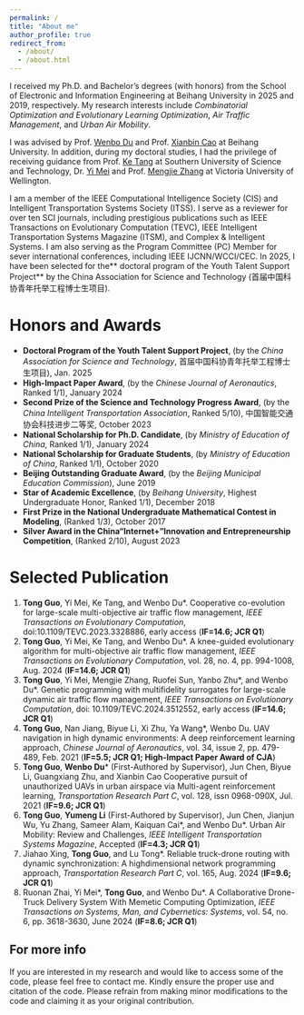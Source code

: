 ```yaml
---
permalink: /
title: "About me"
author_profile: true
redirect_from: 
  - /about/
  - /about.html
---
```

I received my Ph.D. and Bachelor’s degrees (with honors) from the School of Electronic and Information Engineering at Beihang University in 2025 and 2019, respectively. My research interests include *Combinatorial Optimization and Evolutionary Learning Optimization*, *Air Traffic Management*, and *Urban Air Mobility*. 

I was advised by Prof. [Wenbo Du](https://shi.buaa.edu.cn/duwenbo/en/index.htm) and Prof. [Xianbin Cao](https://shi.buaa.edu.cn/caoxianbin/en/index.htm) at Beihang University. In addition, during my doctoral studies, I had the privilege of receiving guidance from Prof. [Ke Tang](https://www.sustech.edu.cn/en/faculties/tangke.html) at Southern University of Science and Technology, Dr. [Yi Mei](https://people.wgtn.ac.nz/yi.mei) and Prof. [Mengjie Zhang](https://people.wgtn.ac.nz/Mengjie.Zhang) at Victoria University of Wellington.  

I am a member of the IEEE Computational Intelligence Society (CIS) and Intelligent Transportation Systems Society (ITSS). I serve as a reviewer for over ten SCI journals, including prestigious publications such as IEEE Transactions on Evolutionary Computation (TEVC), IEEE Intelligent Transportation Systems Magazine (ITSM), and Complex & Intelligent Systems. I am also serving as the Program Committee (PC) Member for sever international conferences, including IEEE IJCNN/WCCI/CEC.
In 2025, I have been selected for the** doctoral program of the Youth Talent Support Project** by the China Association for Science and Technology (首届中国科协青年托举工程博士生项目).

Honors and Awards
======
* **Doctoral Program of the Youth Talent Support Project**, (by the *China Association for Science and Technology*, 首届中国科协青年托举工程博士生项目), Jan. 2025
* **High-Impact Paper Award**, (by the *Chinese Journal of Aeronautics*, Ranked 1/1), January 2024
* **Second Prize of the Science and Technology Progress Award**, (by the *China Intelligent Transportation Association*, Ranked 5/10), 中国智能交通协会科技进步二等奖, October 2023
* **National Scholarship for Ph.D. Candidate**, (by *Ministry of Education of China*, Ranked 1/1), January 2024
* **National Scholarship for Graduate Students**, (by *Ministry of Education of China*, Ranked 1/1), October 2020
* **Beijing Outstanding Graduate Award**, (by the *Beijing Municipal Education Commission*), June 2019
* **Star of Academic Excellence**, (by *Beihang University*, Highest Undergraduate Honor, Ranked 1/1), December 2018
* **First Prize in the National Undergraduate Mathematical Contest in Modeling**, (Ranked 1/3), October 2017
* **Silver Award in the China“Internet+”Innovation and Entrepreneurship Competition**, (Ranked 2/10), August 2023


Selected Publication
======
1. **Tong Guo**, Yi Mei, Ke Tang, and Wenbo Du*. Cooperative co-evolution for large-scale multi-objective air traffic flow management, *IEEE Transactions on Evolutionary Computation*, doi:10.1109/TEVC.2023.3328886, early access (**IF=14.6; JCR Q1**)
2. **Tong Guo**, Yi Mei, Ke Tang, and Wenbo Du*. A knee-guided evolutionary algorithm for multi-objective air traffic flow management, *IEEE Transactions on Evolutionary Computation*, vol. 28, no. 4, pp. 994-1008, Aug. 2024 (**IF=14.6; JCR Q1**)
3. **Tong Guo**, Yi Mei, Mengjie Zhang, Ruofei Sun, Yanbo Zhu*, and Wenbo Du*. Genetic programming with multifidelity surrogates for large-scale dynamic air traffic flow management, *IEEE Transactions on Evolutionary Computation*, doi: 10.1109/TEVC.2024.3512552, early access (**IF=14.6; JCR Q1**)
4. **Tong Guo**, Nan Jiang, Biyue Li, Xi Zhu, Ya Wang*, Wenbo Du. UAV navigation in high dynamic environments: A deep reinforcement learning approach, *Chinese Journal of Aeronautics*, vol. 34, issue 2, pp. 479-489, Feb. 2021 (**IF=5.5; JCR Q1; High-Impact Paper Award of CJA**)
5. **Tong Guo**, **Wenbo Du*** (First-Authored by Supervisor), Jun Chen, Biyue Li, Guangxiang Zhu, and Xianbin Cao Cooperative pursuit of unauthorized UAVs in urban airspace via Multi-agent reinforcement learning, *Transportation Research Part C*, vol. 128, issn 0968-090X, Jul. 2021 (**IF=9.6; JCR Q1**)
6. **Tong Guo**, **Yumeng Li** (First-Authored by Supervisor), Jun Chen, Jianjun Wu, Yu Zhang, Sameer Alam, Kaiquan Cai*, and Wenbo Du*. Urban Air Mobility: Review and Challenges, *IEEE Intelligent Transportation Systems Magazine*, Accepted (**IF=4.3; JCR Q1**)
7. Jiahao Xing, **Tong Guo**, and Lu Tong*. Reliable truck-drone routing with dynamic synchronization: A highdimensional network programming approach, *Transportation Research Part C*, vol. 165, Aug. 2024 (**IF=9.6; JCR Q1**)
8. Ruonan Zhai, Yi Mei*, **Tong Guo**, and Wenbo Du*. A Collaborative Drone-Truck Delivery System With Memetic Computing Optimization, *IEEE Transactions on Systems, Man, and Cybernetics: Systems*, vol. 54, no. 6, pp. 3618-3630, June 2024 (**IF=8.6; JCR Q1**)


For more info
------
If you are interested in my research and would like to access some of the code, please feel free to contact me. Kindly ensure the proper use and citation of the code. Please refrain from making minor modifications to the code and claiming it as your original contribution.
